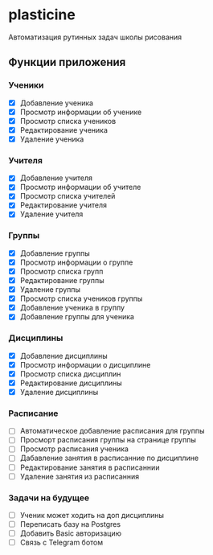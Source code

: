 # plasticine

Автоматизация рутинных задач школы рисования

## Функции приложения

### Ученики

- [x] Добавление ученика
- [x] Просмотр информации об ученике
- [x] Просмотр списка учеников
- [x] Редактирование ученика
- [x] Удаление ученика

### Учителя

- [x] Добавление учителя
- [x] Просмотр информации об учителе
- [x] Просмотр списка учителей
- [x] Редактирование учителя
- [x] Удаление учителя

### Группы

- [x] Добавление группы
- [x] Просмотр информации о группе
- [x] Просмотр списка групп
- [x] Редактирование группы
- [x] Удаление группы
- [x] Просмотр списка учеников группы
- [x] Добавление ученика в группу
- [x] Добавление группы для ученика

### Дисциплины

- [x] Добавление дисциплины
- [x] Просмотр информации о дисциплине
- [x] Просмотр списка дисциплин
- [x] Редактирование дисциплины
- [x] Удаление дисциплины

### Расписание

- [ ] Автоматическое добавление расписания для группы
- [ ] Просморт расписания группы на странице группы
- [ ] Просмотр расписания ученика
- [ ] Дабавление занятия в расписанние по дисциплине
- [ ] Редактирование занятия в расписаннии
- [ ] Удаление занятия из расписанния

### Задачи на будущее

- [ ] Ученик может ходить на доп дисциплины
- [ ] Переписать базу на Postgres
- [ ] Добавить Basic авторизацию
- [ ] Связь с Telegram ботом
